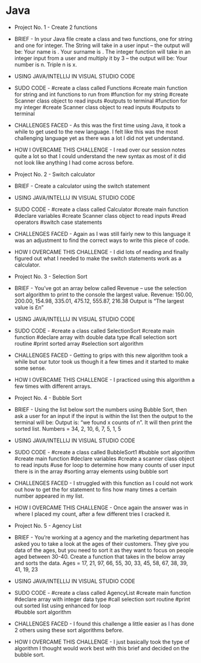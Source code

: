 # Java
- Project No. 1 - Create 2 functions
- BRIEF - In your Java file create a class and two functions, one for string and one for integer. The String will take in a user input – the output will be: Your name is <name>. Your surname is <surname>. The integer function will take in an integer input from a user and multiply it by 3 – the output will be: Your number is n. Triple n is x.
- USING JAVA/INTELLIJ IN VISUAL STUDIO CODE
- SUDO CODE - #create a class called Functions
              #create main function for string and int functions to run from
              #function for my string
              #create Scanner class object to read inputs
              #outputs to terminal
              #function for my integer
              #create Scanner class object to read inputs
              #outputs to terminal
- CHALLENGES FACED - As this was the first time using Java, it took a while to get used to the new language. I felt like this was the most challenging language yet as there was a lot I did not yet understand. 
- HOW I OVERCAME THIS CHALLENGE - I read over our session notes quite a lot so that I could understand the new syntax as most of it did not look like anything I had come across before. 

- Project No. 2 - Switch calculator
- BRIEF - Create a calculator using the switch statement
- USING JAVA/INTELLIJ IN VISUAL STUDIO CODE
- SUDO CODE - #create a class called Calculator
              #create main function 
              #declare variables
              #create Scanner class object to read inputs
              #read operators
              #switch case statements
- CHALLENGES FACED - Again as I was still fairly new to this language it was an adjustment to find the correct ways to write this piece of code.
- HOW I OVERCAME THIS CHALLENGE - I did lots of reading and finally figured out what I needed to make the switch statements work as a calculator.

- Project No. 3 - Selection Sort
- BRIEF - You’ve got an array below called Revenue – use the selection sort algorithm to print to the console the largest value. Revenue: 150.00, 200.00, 154.98, 335.01, 475.12, 555.87, 216.38 Output is “The largest value is £n”
- USING JAVA/INTELLIJ IN VISUAL STUDIO CODE
- SUDO CODE - #create a class called SelectionSort
              #create main function 
              #declare array with double data type
              #call selection sort routine
              #print sorted array
              #selection sort algorithm
- CHALLENGES FACED - Getting to grips with this new algorithm took a while but our tutor took us though it a few times and it started to make some sense.
- HOW I OVERCAME THIS CHALLENGE - I practiced using this algorithm a few times with different arrays. 

- Project No. 4 - Bubble Sort
- BRIEF - Using the list below sort the numbers using Bubble Sort, then ask a user for an input if the input is within the list then the output to the terminal will be: Output is: “we found x counts of n”. It will then print the sorted list. Numbers = 34, 2, 10, 6, 7, 5, 1, 5
- USING JAVA/INTELLIJ IN VISUAL STUDIO CODE
- SUDO CODE - #create a class called BubbleSort1
              #bubble sort algorithm
              #create main function 
              #declare variables
              #create a scanner class object to read inputs
              #use for loop to determine how many counts of user input there is in the array
              #sorting array elements using bubble sort
- CHALLENGES FACED - I struggled with this function as I could not work out how to get the for statement to fins how many times a certain number appeared in my list.
- HOW I OVERCAME THIS CHALLENGE - Once again the answer was in where I placed my count, after a few different tries I cracked it.

- Project No. 5 - Agency List
- BRIEF - You’re working at a agency and the marketing department has asked you to take a look at the ages of their customers. They give you data of the ages, but you need to sort it as they want to focus on people aged between 30-40. Create a function that takes in the below array and sorts the data. Ages = 17, 21, 97, 66, 55, 30, 33, 45, 58, 67, 38, 39, 41, 19, 23
- USING JAVA/INTELLIJ IN VISUAL STUDIO CODE
- SUDO CODE - #create a class called AgencyList
              #create main function 
              #declare array with integer data type
              #call selection sort routine
              #print out sorted list using enhanced for loop    
              #bubble sort algorithm
- CHALLENGES FACED - I found this challenge a little easier as I has done 2 others using these sort algorithms before. 
- HOW I OVERCAME THIS CHALLENGE - I just basically took the type of algorithm I thought would work best with this brief and decided on the bubble sort.
